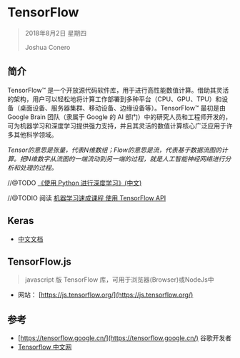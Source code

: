 # TensorFlow

> 2018年8月2日 星期四
>
> Joshua Conero





## 简介

TensorFlow™ 是一个开放源代码软件库，用于进行高性能数值计算。借助其灵活的架构，用户可以轻松地将计算工作部署到多种平台（CPU、GPU、TPU）和设备（桌面设备、服务器集群、移动设备、边缘设备等）。TensorFlow™ 最初是由 Google Brain 团队（隶属于 Google 的 AI 部门）中的研究人员和工程师开发的，可为机器学习和深度学习提供强力支持，并且其灵活的数值计算核心广泛应用于许多其他科学领域。 



_Tensor的意思是张量，代表N维数组；Flow的意思是流，代表基于数据流图的计算。把N维数字从流图的一端流动到另一端的过程，就是人工智能神经网络进行分析和处理的过程。_



//@TODO  [《使用 Python 进行深度学习》(中文)](https://github.com/cnbeining/deep-learning-with-python-cn)

//@TODIO 阅读 [机器学习速成课程
使用 TensorFlow API](https://developers.google.cn/machine-learning/crash-course/)





## Keras

- [中文文档](https://keras.io/zh/)



## TensorFlow.js

> javascript 版 TensorFlow 库，可用于浏览器(Browser)或NodeJs中

- 网站： [https://js.tensorflow.org/](https://js.tensorflow.org/)







## 参考

- [https://tensorflow.google.cn/](https://tensorflow.google.cn/)   谷歌开发者
- [Tensorflow 中文网](http://www.tensorfly.cn/)

